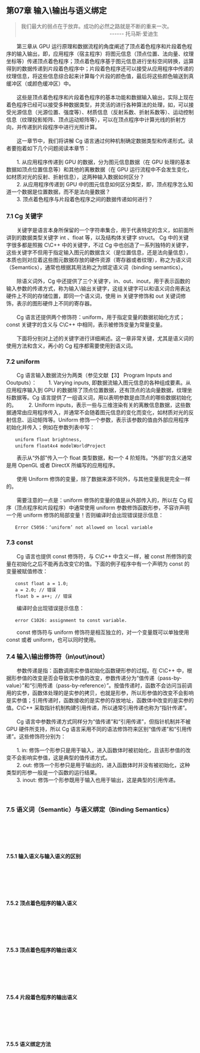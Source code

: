 ## 第07章  输入\输出与语义绑定

> 我们最大的弱点在于放弃。成功的必然之路就是不断的重来一次。<br>
　　　　　　　　　　　　　　　　　------ 托马斯·爱迪生

　　第三章从 GPU 运行原理和数据流程的角度阐述了顶点着色程序和片段着色程序的输入输出，即，应用程序（宿主程序）将图元信息（顶点位置、法向量、纹理坐标等）传递顶点着色程序；顶点着色程序基于图元信息进行坐标空间转换，运算得到的数据传递到片段着色程序中；片段着色程序还可以接受从应用程序中传递的纹理信息，将这些信息综合起来计算每个片段的颜色值，最后将这些颜色输送到真缓冲区（或颜色缓冲区）中。
<br><br>
　　这些是顶点着色程序和片段着色程序的基本功能和数据输入输出，实际上现在着色程序已经可以接受多种数据类型，并灵活的进行各种算法的处理，如，可以接受光源信息（光源位置、强度等）、材质信息（反射系数、折射系数等）、运动控制信息（纹理投影矩阵、顶点运动矩阵等），可以在顶点程序中计算光线的折射方向，并传递到片段程序中进行光照计算。
<br><br>
　　这一章节中，我们将讲解 Cg 语言通过何种机制确定数据类型和传递形式。读者要抱着如下几个问题阅读本章节：<br><br>
　　1. 从应用程序传递到 GPU 的数据，分为图元信息数据（在 GPU 处理的基本数据如顶点位置信息等）和其他的离散数据（在 GPU 运行流程中不会发生变化，如材质对光的反射、折射信息），这两种输入数据如何区分？<br>
　　2. 从应用程序传递到 GPU 中的图元信息如何区分类型，即，顶点程序怎么知道一个数据是位置数据，而不是法向量数据？<br>
　　3. 顶点着色程序与片段着色程序之间的数据传递如何进行？
<br>

### 7.1  Cg 关键字

　　关键字是语言本身所保留的一个字符串集合，用于代表特定的含义，如前面所讲到的数据类型关键字 int 、float 等，以及结构体关键字 struct。 Cg 中的关键字很多都是照搬 C\C++ 中的关键字，不过 Cg 中也创造了一系列独特的关键字，这些关键字不但用于指定输入图元的数据含义（是位置信息，还是法向量信息），本质也则对应着这些图元数据存放的硬件资源（寄存器或者纹理），称之为语义词（Semantics），通常也根据其用法称之为绑定语义词（binding semantics）。
<br><br>
　　除语义词外，Cg 中还提供了三个关键字，in、out、inout，用于表示函数的输入参数的传递方式，称为输入\输出关键字，这组关键字可以和语义词合用表达硬件上不同的存储位置，即同一个语义词，使用 in 关键字修饰和 out 关键词修饰，表示的图形硬件上不同的寄存器。
<br><br>
　　Cg 语言还提供两个修饰符：uniform，用于指定变量的数据初始化方式；const 关键字的含义与 C\C++ 中相同，表示被修饰变量为常量变量。
<br><br>
　　下面将分别对上述的关键字进行详细阐述。这一章非常关键，尤其是语义词的使用方法和含义，再小的 Cg 程序都需要使用到语义词。
  
### 7.2  uniform

　　Cg 语言输入数据流分为两类（参见文献【3】 Program Inputs and Ooutputs）：
　　1. Varying inputs, 即数据流输入图元信息的各种组成要素。从应用程序输入到 GPU 的数据除了顶点位置数据，还有顶点的法向量数据，纹理坐标数据等。Cg 语言提供了一组语义词，用以表明参数是由顶点的哪些数据初始化的。
　　2. Uniform inputs，表示一些与三维渲染有关的离散信息数据，这些数据通常由应用程序传入，并通常不会随着图元信息的变化而变化，如材质对光的反射信息、运动矩阵等。Uniform 修饰一个参数，表示该参数的值由外部应用程序初始化并传入；例如在参数列表中写：

 ```
　　uniform float brightness,
　　uniform float4x4 modelWorldProject
 ```
 　　表示从“外部”传入一个 float 类型数据，和一个 4 阶矩阵。“外部”的含义通常是用 OpenGL 或者 DirectX 所编写的应用程序。
<br><br>
 　　使用 Uniform 修饰的变量，除了数据来源不同外，与其他变量我是完全一样的。
<br><br>
 　　需要注意的一点是：uniform 修饰的变量的值是从外部传入的，所以在 Cg 程序（顶点程序和片段程序）中通常使用 uniform 参数修饰函数形参，不容许声明一个用 uniform 修饰的局部变量！否则编译时会出现错误提示信息：　

 ```
　　Error C5056：‘uniform’ not allowed on local variable
 ```
### 7.3  const

 　　Cg 语言也提供 const 修饰符，与 C\C++ 中含义一样，被 const 所修饰的变量在初始化之后不能再去改变它的值。下面的例子程序中有一个声明为 const 的变量被赋值修改：

 ```
　　const float a = 1.0;
　　a = 2.0; // 错误
　　float b = a++; // 错误
 ```
 　　编译时会出现错误提示信息：
 ```
　　error C1026: assignment to const variable.
 ```
 　　const 修饰符与 uniform 修饰符是相互独立的，对一个变量既可以单独使用 const 或者 uniform，也可以同时使用。

### 7.4  输入\输出修饰符（in\out\inout）

 　　参数传递是指：函数调用实参值初始化函数硬形参的过程。在 C\C++ 中，根据形参值的改变是否会导致实参值的改变，参数传递分为“值传递（pass-by-value）”和“引用传递（pass-by-reference）”。按值传递时，函数不会访问当前调用的实参，函数体处理的是实参的拷贝，也就是形参，所以形参值的改变不会影响是实参值；引用传递时，函数接收的是实参的存放地址，函数体中改变的是实参的值。C\C++ 采取指针机制构建引用传递，所以通常引用传递也称为“指针传递”。
<br><br>
 　　Cg 语言中参数传递方式同样分为“值传递”和“引用传递”，但指针机制并不被 GPU 硬件所支持，所以 Cg 语言采用不同的语法修饰符来区别“值传递”和“引用传递”。这些修饰符分别为：<br><br>
 　　1. in: 修饰一个形参只是用于输入，进入函数体时被初始化，且该形参值的改变不会影响实参值，这是典型的值传递方式。<br>
 　　2. out: 修饰一个形参只是用于输出的，进入函数体时并没有被初始化，这种类型的形参一般是一个函数的运行结果。<br>
 　　3. inout: 修饰一个形参既用于输入也用于输出，这是典型的引用传递。<br>
<br><br>
### 7.5  语义词（Semantic）与语义绑定（Binding Semantics）
<br><br>
<br><br>
#### 7.5.1  输入语义与输入语义的区别
<br><br>
<br><br>
#### 7.5.2  顶点着色程序的输入语义
<br><br>
<br><br>
#### 7.5.3  顶点着色程序的输出语义
<br><br>
<br><br>
#### 7.5.4  片段着色程序的输出语义
<br><br>
<br><br>
#### 7.5.5  语义绑定方法
<br><br>
<br><br>
